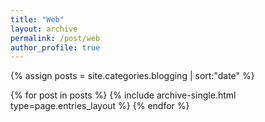 ```yaml
---
title: "Web"
layout: archive
permalink: /post/web
author_profile: true
---
```


{% assign posts = site.categories.blogging | sort:"date" %}

{% for post in posts %}
  {% include archive-single.html type=page.entries_layout %}
{% endfor %}
